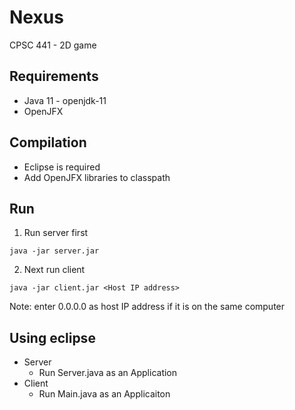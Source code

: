 # Nexus
CPSC 441 - 2D game

## Requirements
* Java 11 - openjdk-11
* OpenJFX

## Compilation
* Eclipse is required
* Add OpenJFX libraries to classpath

## Run
1. Run server first
```
java -jar server.jar
```

2. Next run client
 ```
 java -jar client.jar <Host IP address> 
 ```
Note: enter 0.0.0.0 as host IP address if it is on the same computer

## Using eclipse
* Server
  - Run Server.java as an Application
* Client 
  - Run Main.java as an Applicaiton
